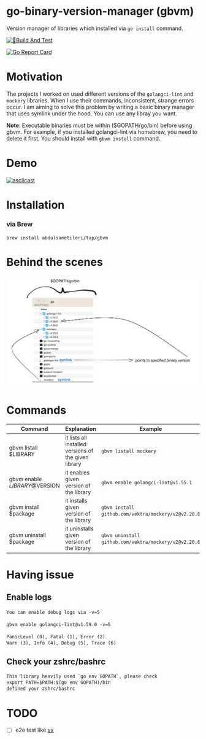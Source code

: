 # go-binary-version-manager (gbvm)

Version manager of libraries which installed via `go install` command.


[![🔨Build And Test](https://github.com/Abdulsametileri/go-binary-version-manager/actions/workflows/test.yml/badge.svg?branch=main)](https://github.com/Abdulsametileri/go-binary-version-manager/actions/workflows/test.yml)

[![Go Report Card](https://goreportcard.com/badge/github.com/Abdulsametileri/go-binary-version-manager)](https://goreportcard.com/report/github.com/Abdulsametileri/go-binary-version-manager)

# Motivation

The projects I worked on used different versions of the `golangci-lint` and `mockery` libraries. When I use their
commands, inconsistent, strange errors occur.
I am aiming to solve this problem by writing a basic binary manager that uses symlink under the hood. You can use any
libray you want.

**Note**: Executable binaries must be within ($GOPATH/go/bin) before using gbvm.
For example, if you installed golangci-lint via homebrew, you need to delete it first. 
You should install with `gbvm install` command.

# Demo

[![asciicast](https://asciinema.org/a/665884.svg)](https://asciinema.org/a/665884)

# Installation

### via Brew

`brew install abdulsametileri/tap/gbvm`

# Behind the scenes

![behind-the-scenes.png](.github%2Fimages%2Fbehind-the-scenes.png)

# Commands

| Command                       | Explanation                                          | Example                                               |
|-------------------------------|------------------------------------------------------|-------------------------------------------------------|
| gbvm listall $LIBRARY         | it lists all installed versions of the given library | `gbvm listall mockery`                                |
| gbvm enable $LIBRARY@$VERSION | it enables given version of the library              | `gbvm enable golangci-lint@v1.55.1`                   |
| gbvm install $package         | it installs given version of the library             | `gbvm install github.com/vektra/mockery/v2@v2.20.0`   |
| gbvm uninstall $package       | it uninstalls given version of the library           | `gbvm uninstall github.com/vektra/mockery/v2@v2.20.0` |

# Having issue

## Enable logs
```
You can enable debug logs via -v=5
    
gbvm enable golangci-lint@v1.59.0 -v=5
    
PanicLevel (0), Fatal (1), Error (2)
Warn (3), Info (4), Debug (5), Trace (6)
```

## Check your zshrc/bashrc

```
This library heavily used `go env GOPATH`, please check
export PATH=$PATH:$(go env GOPATH)/bin
defined your zshrc/bashrc
```


# TODO
- [ ] e2e test like [vx](https://github.com/Abdulsametileri/vX/blob/main/e2e-test.sh)